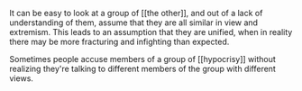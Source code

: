 It can be easy to look at a group of [[the other]], and out of a lack of understanding of them, assume that they are all similar in view and extremism. This leads to an assumption that they are unified, when in reality there may be more fracturing and infighting than expected.

Sometimes people accuse members of a group of [[hypocrisy]] without realizing they're talking to different members of the group with different views.

